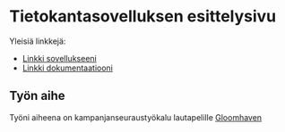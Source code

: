 # Tietokantasovelluksen esittelysivu

Yleisiä linkkejä:

* [Linkki sovellukseeni](http://ejmlehti.users.cs.helsinki.fi/tsoha/)
* [Linkki dokumentaatiooni](https://github.com/zkin86/Campaign-tracker/blob/master/doc/dokumentaatio.pdf)

## Työn aihe

Työni aiheena on kampanjanseuraustyökalu lautapelille [Gloomhaven](http://www.cephalofair.com/gloomhaven) 
